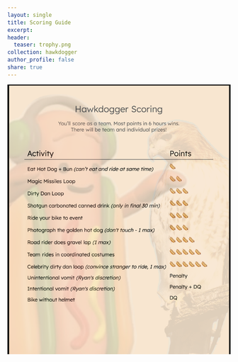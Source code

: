 ```yaml
---
layout: single
title: Scoring Guide
excerpt: 
header: 
  teaser: trophy.png
collection: hawkdogger
author_profile: false
share: true
---
```


![alt text](images/scoring_guide.PNG)


